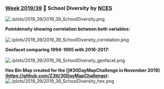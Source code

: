 ### [Week 2019/39](https://github.com/Z3tt/TidyTuesday/blob/master/R/2019_39_SchoolDiversity.Rmd) 🏫️ School Diversity by [NCES](https://nces.ed.gov/ccd/pubschuniv.asp)

![./plots/2019_39/2019_39_SchoolDiversity.png](https://raw.githubusercontent.com/Z3tt/TidyTuesday/master/plots/2019_39/2019_39_SchoolDiversity.png)

**Pointdensity showing correlation between both variables:**  
<br>
![./plots/2019_39/2019_39_SchoolDiversity_correlation.png](https://raw.githubusercontent.com/Z3tt/TidyTuesday/master/plots/2019_39/2019_39_SchoolDiversity_correlation.png)

**Geofacet comparing 1994-1995 with 2016-2017:**  
<br>
![./plots/2019_39/2019_39_SchoolDiversity_geofacet.png](https://raw.githubusercontent.com/Z3tt/TidyTuesday/master/plots/2019_39/2019_39_SchoolDiversity_geofacet.png)

**Hex Bin Map created for the []#30DayMapChallenge in November 2019](https://github.com/Z3tt/30DayMapChallenge):**
<br>
![./plots/2019_39/2019_39_SchoolDiversity_hex.png](https://raw.githubusercontent.com/Z3tt/TidyTuesday/master/plots/2019_39/2019_39_SchoolDiversity_hex.png)
